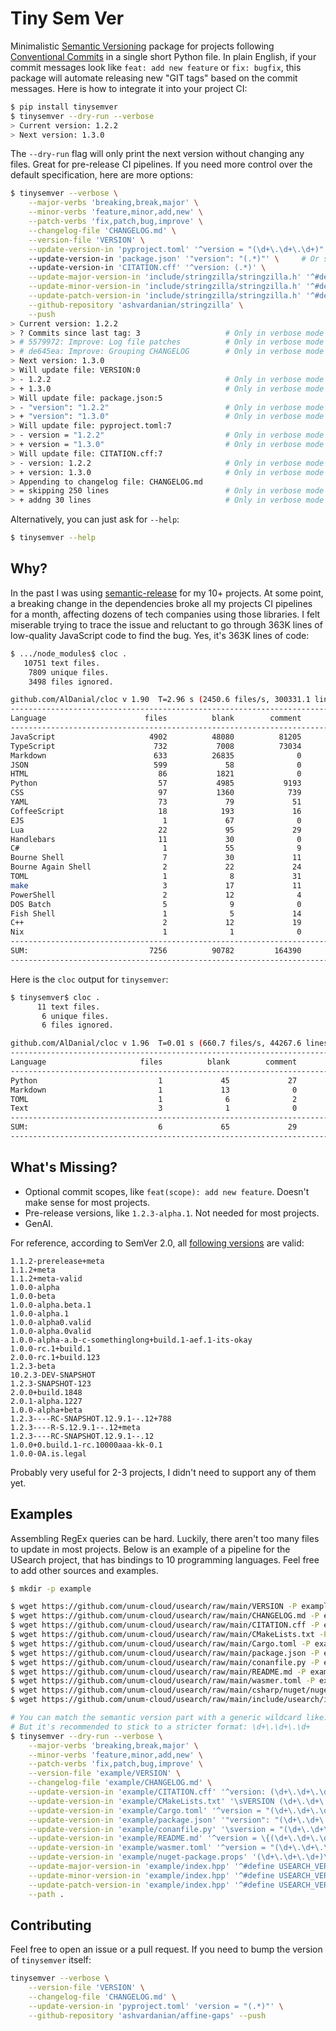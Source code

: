 # Tiny Sem Ver

Minimalistic [Semantic Versioning](https://semver.org/) package for projects following [Conventional Commits](https://www.conventionalcommits.org/) in a single short Python file.
In plain English, if your commit messages look like `feat: add new feature` or `fix: bugfix`, this package will automate releasing new "GIT tags" based on the commit messages.
Here is how to integrate it into your project CI:

```sh
$ pip install tinysemver
$ tinysemver --dry-run --verbose
> Current version: 1.2.2
> Next version: 1.3.0
```

The `--dry-run` flag will only print the next version without changing any files.
Great for pre-release CI pipelines.
If you need more control over the default specification, here are more options:

```sh
$ tinysemver --verbose \
    --major-verbs 'breaking,break,major' \
    --minor-verbs 'feature,minor,add,new' \
    --patch-verbs 'fix,patch,bug,improve' \
    --changelog-file 'CHANGELOG.md' \
    --version-file 'VERSION' \
    --update-version-in 'pyproject.toml' '^version = "(\d+\.\d+\.\d+)"' \   # You can match the version with a generic wildcard: .*
    --update-version-in 'package.json' '"version": "(.*)"' \     # Or stricter format: \d+\.\d+\.\d+
    --update-version-in 'CITATION.cff' '^version: (.*)' \
    --update-major-version-in 'include/stringzilla/stringzilla.h' '^#define STRINGZILLA_VERSION_MAJOR (.*)' \
    --update-minor-version-in 'include/stringzilla/stringzilla.h' '^#define STRINGZILLA_VERSION_MINOR (.*)' \
    --update-patch-version-in 'include/stringzilla/stringzilla.h' '^#define STRINGZILLA_VERSION_PATCH (.*)' \
    --github-repository 'ashvardanian/stringzilla' \
    --push
> Current version: 1.2.2
> ? Commits since last tag: 3                   # Only in verbose mode
> # 5579972: Improve: Log file patches          # Only in verbose mode
> # de645ea: Improve: Grouping CHANGELOG        # Only in verbose mode
> Next version: 1.3.0
> Will update file: VERSION:0
> - 1.2.2                                       # Only in verbose mode
> + 1.3.0                                       # Only in verbose mode
> Will update file: package.json:5
> - "version": "1.2.2"                          # Only in verbose mode
> + "version": "1.3.0"                          # Only in verbose mode
> Will update file: pyproject.toml:7
> - version = "1.2.2"                           # Only in verbose mode
> + version = "1.3.0"                           # Only in verbose mode
> Will update file: CITATION.cff:7
> - version: 1.2.2                              # Only in verbose mode
> + version: 1.3.0                              # Only in verbose mode
> Appending to changelog file: CHANGELOG.md
> = skipping 250 lines                          # Only in verbose mode
> + addng 30 lines                              # Only in verbose mode
```

Alternatively, you can just ask for `--help`:

```sh
$ tinysemver --help
```

## Why?

In the past I was using [semantic-release](https://github.com/semantic-release/semantic-release) for my 10+ projects.
At some point, a breaking change in the dependencies broke all my projects CI pipelines for a month, affecting dozens of tech companies using those libraries.
I felt miserable trying to trace the issue and reluctant to go through 363K lines of low-quality JavaScript code to find the bug.
Yes, it's 363K lines of code:

```sh
$ .../node_modules$ cloc .
   10751 text files.
    7809 unique files.                                          
    3498 files ignored.

github.com/AlDanial/cloc v 1.90  T=2.96 s (2450.6 files/s, 300331.1 lines/s)
--------------------------------------------------------------------------------
Language                      files          blank        comment           code
--------------------------------------------------------------------------------
JavaScript                     4902          48080          81205         363424
TypeScript                      732           7008          73034          79367
Markdown                        633          26835              0          66869
JSON                            599             58              0          64808
HTML                             86           1821              0          25365
Python                           57           4985           9193          23704
CSS                              97           1360            739           6346
YAML                             73             79             51           1198
CoffeeScript                     18            193             16           1122
EJS                               1             67              0            521
Lua                              22             95             29            434
Handlebars                       11             30              0            188
C#                                1             55              9            186
Bourne Shell                      7             30             11            168
Bourne Again Shell                2             22             24             84
TOML                              1              8             31             80
make                              3             17             11             57
PowerShell                        2             12              4             48
DOS Batch                         5              9              0             42
Fish Shell                        1              5             14             21
C++                               2             12             19             20
Nix                               1              1              0             19
--------------------------------------------------------------------------------
SUM:                           7256          90782         164390         634071
--------------------------------------------------------------------------------
```

Here is the `cloc` output for `tinysemver`:

```sh
$ tinysemver$ cloc .
      11 text files.
       6 unique files.                              
       6 files ignored.

github.com/AlDanial/cloc v 1.96  T=0.01 s (660.7 files/s, 44267.6 lines/s)
-------------------------------------------------------------------------------
Language                     files          blank        comment           code
-------------------------------------------------------------------------------
Python                           1             45             27            194
Markdown                         1             13              0             71
TOML                             1              6              2             33
Text                             3              1              0             10
-------------------------------------------------------------------------------
SUM:                             6             65             29            308
-------------------------------------------------------------------------------
```

## What's Missing?

- Optional commit scopes, like `feat(scope): add new feature`. Doesn't make sense for most projects.
- Pre-release versions, like `1.2.3-alpha.1`. Not needed for most projects.
- GenAI.

For reference, according to SemVer 2.0, all [following versions](https://regex101.com/r/Ly7O1x/3/) are valid:

```
1.1.2-prerelease+meta
1.1.2+meta
1.1.2+meta-valid
1.0.0-alpha
1.0.0-beta
1.0.0-alpha.beta.1
1.0.0-alpha.1
1.0.0-alpha0.valid
1.0.0-alpha.0valid
1.0.0-alpha-a.b-c-somethinglong+build.1-aef.1-its-okay
1.0.0-rc.1+build.1
2.0.0-rc.1+build.123
1.2.3-beta
10.2.3-DEV-SNAPSHOT
1.2.3-SNAPSHOT-123
2.0.0+build.1848
2.0.1-alpha.1227
1.0.0-alpha+beta
1.2.3----RC-SNAPSHOT.12.9.1--.12+788
1.2.3----R-S.12.9.1--.12+meta
1.2.3----RC-SNAPSHOT.12.9.1--.12
1.0.0+0.build.1-rc.10000aaa-kk-0.1
1.0.0-0A.is.legal
```

Probably very useful for 2-3 projects, I didn't need to support any of them yet.

## Examples

Assembling RegEx queries can be hard.
Luckily, there aren't too many files to update in most projects.
Below is an example of a pipeline for the USearch project, that has bindings to 10 programming languages.
Feel free to add other sources and examples.

```sh
$ mkdir -p example

$ wget https://github.com/unum-cloud/usearch/raw/main/VERSION -P example/
$ wget https://github.com/unum-cloud/usearch/raw/main/CHANGELOG.md -P example/ # Missing
$ wget https://github.com/unum-cloud/usearch/raw/main/CITATION.cff -P example/
$ wget https://github.com/unum-cloud/usearch/raw/main/CMakeLists.txt -P example/
$ wget https://github.com/unum-cloud/usearch/raw/main/Cargo.toml -P example/
$ wget https://github.com/unum-cloud/usearch/raw/main/package.json -P example/
$ wget https://github.com/unum-cloud/usearch/raw/main/conanfile.py -P example/
$ wget https://github.com/unum-cloud/usearch/raw/main/README.md -P example/
$ wget https://github.com/unum-cloud/usearch/raw/main/wasmer.toml -P example/
$ wget https://github.com/unum-cloud/usearch/raw/main/csharp/nuget/nuget-package.props -P example/
$ wget https://github.com/unum-cloud/usearch/raw/main/include/usearch/index.hpp -P example/

# You can match the semantic version part with a generic wildcard like: .*
# But it's recommended to stick to a stricter format: \d+\.\d+\.\d+
$ tinysemver --dry-run --verbose \
    --major-verbs 'breaking,break,major' \
    --minor-verbs 'feature,minor,add,new' \
    --patch-verbs 'fix,patch,bug,improve' \
    --version-file 'example/VERSION' \
    --changelog-file 'example/CHANGELOG.md' \
    --update-version-in 'example/CITATION.cff' '^version: (\d+\.\d+\.\d+)' \
    --update-version-in 'example/CMakeLists.txt' '\sVERSION (\d+\.\d+\.\d+)' \
    --update-version-in 'example/Cargo.toml' '^version = "(\d+\.\d+\.\d+)"' \
    --update-version-in 'example/package.json' '"version": "(\d+\.\d+\.\d+)"' \
    --update-version-in 'example/conanfile.py' '\sversion = "(\d+\.\d+\.\d+)"' \
    --update-version-in 'example/README.md' '^version = \{(\d+\.\d+\.\d+)\}' \
    --update-version-in 'example/wasmer.toml' '^version = "(\d+\.\d+\.\d+)"' \
    --update-version-in 'example/nuget-package.props' '(\d+\.\d+\.\d+)\<\/Version\>' \
    --update-major-version-in 'example/index.hpp' '^#define USEARCH_VERSION_MAJOR (\d+)' \
    --update-minor-version-in 'example/index.hpp' '^#define USEARCH_VERSION_MINOR (\d+)' \
    --update-patch-version-in 'example/index.hpp' '^#define USEARCH_VERSION_PATCH (\d+)' \
    --path .
```

## Contributing

Feel free to open an issue or a pull request.
If you need to bump the version of `tinysemver` itself:

```sh
tinysemver --verbose \
    --version-file 'VERSION' \
    --changelog-file 'CHANGELOG.md' \
    --update-version-in 'pyproject.toml' 'version = "(.*)"' \
    --github-repository 'ashvardanian/affine-gaps' --push
```

